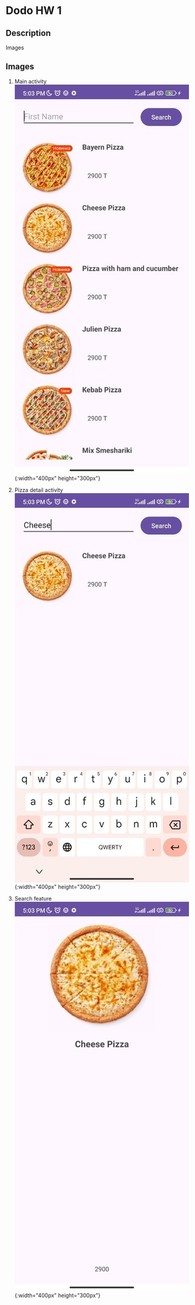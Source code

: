# Dodo HW 1

## Description
Images

## Images
1. Main activity  
   ![Image 1 Title](images/main.jpg){:width="400px" height="300px"}

2. Pizza detail activity  
   ![Image 2 Title](images/detail.jpg){:width="400px" height="300px"}

3. Search feature  
   ![Image 3 Title](images/search.jpg){:width="400px" height="300px"}
